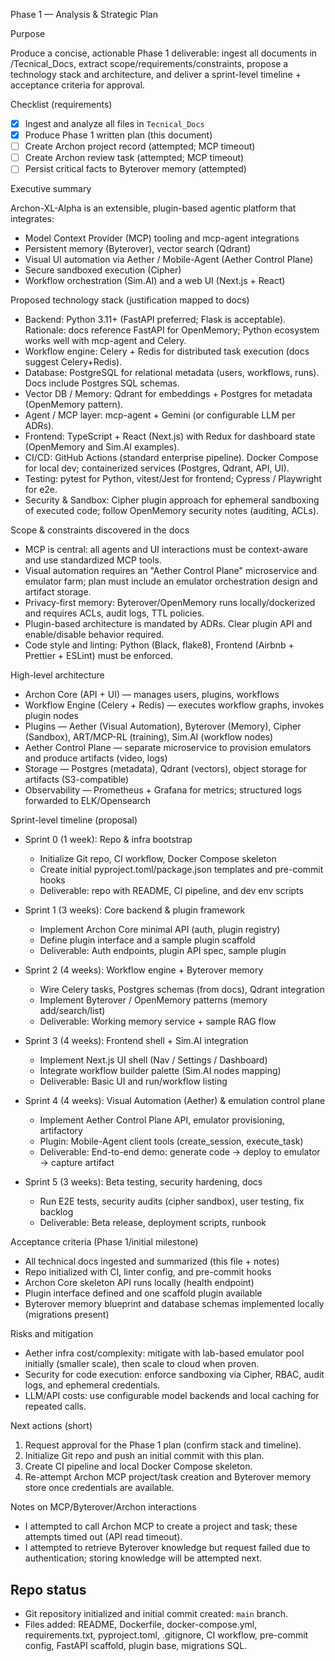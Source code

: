 Phase 1 — Analysis & Strategic Plan

Purpose

Produce a concise, actionable Phase 1 deliverable: ingest all documents in /Tecnical_Docs, extract scope/requirements/constraints, propose a technology stack and architecture, and deliver a sprint-level timeline + acceptance criteria for approval.

Checklist (requirements)

- [x] Ingest and analyze all files in `Tecnical_Docs`
- [x] Produce Phase 1 written plan (this document)
- [ ] Create Archon project record (attempted; MCP timeout)
- [ ] Create Archon review task (attempted; MCP timeout)
- [ ] Persist critical facts to Byterover memory (attempted)

Executive summary

Archon-XL-Alpha is an extensible, plugin-based agentic platform that integrates:
- Model Context Provider (MCP) tooling and mcp-agent integrations
- Persistent memory (Byterover), vector search (Qdrant)
- Visual UI automation via Aether / Mobile-Agent (Aether Control Plane)
- Secure sandboxed execution (Cipher)
- Workflow orchestration (Sim.AI) and a web UI (Next.js + React)

Proposed technology stack (justification mapped to docs)

- Backend: Python 3.11+ (FastAPI preferred; Flask is acceptable). Rationale: docs reference FastAPI for OpenMemory; Python ecosystem works well with mcp-agent and Celery.
- Workflow engine: Celery + Redis for distributed task execution (docs suggest Celery+Redis).
- Database: PostgreSQL for relational metadata (users, workflows, runs). Docs include Postgres SQL schemas.
- Vector DB / Memory: Qdrant for embeddings + Postgres for metadata (OpenMemory pattern).
- Agent / MCP layer: mcp-agent + Gemini (or configurable LLM per ADRs).
- Frontend: TypeScript + React (Next.js) with Redux for dashboard state (OpenMemory and Sim.AI examples).
- CI/CD: GitHub Actions (standard enterprise pipeline). Docker Compose for local dev; containerized services (Postgres, Qdrant, API, UI).
- Testing: pytest for Python, vitest/Jest for frontend; Cypress / Playwright for e2e.
- Security & Sandbox: Cipher plugin approach for ephemeral sandboxing of executed code; follow OpenMemory security notes (auditing, ACLs).

Scope & constraints discovered in the docs

- MCP is central: all agents and UI interactions must be context-aware and use standardized MCP tools.
- Visual automation requires an "Aether Control Plane" microservice and emulator farm; plan must include an emulator orchestration design and artifact storage.
- Privacy-first memory: Byterover/OpenMemory runs locally/dockerized and requires ACLs, audit logs, TTL policies.
- Plugin-based architecture is mandated by ADRs. Clear plugin API and enable/disable behavior required.
- Code style and linting: Python (Black, flake8), Frontend (Airbnb + Prettier + ESLint) must be enforced.

High-level architecture

- Archon Core (API + UI) — manages users, plugins, workflows
- Workflow Engine (Celery + Redis) — executes workflow graphs, invokes plugin nodes
- Plugins — Aether (Visual Automation), Byterover (Memory), Cipher (Sandbox), ART/MCP-RL (training), Sim.AI (workflow nodes)
- Aether Control Plane — separate microservice to provision emulators and produce artifacts (video, logs)
- Storage — Postgres (metadata), Qdrant (vectors), object storage for artifacts (S3-compatible)
- Observability — Prometheus + Grafana for metrics; structured logs forwarded to ELK/Opensearch

Sprint-level timeline (proposal)

- Sprint 0 (1 week): Repo & infra bootstrap
  - Initialize Git repo, CI workflow, Docker Compose skeleton
  - Create initial pyproject.toml/package.json templates and pre-commit hooks
  - Deliverable: repo with README, CI pipeline, and dev env scripts

- Sprint 1 (3 weeks): Core backend & plugin framework
  - Implement Archon Core minimal API (auth, plugin registry)
  - Define plugin interface and a sample plugin scaffold
  - Deliverable: Auth endpoints, plugin API spec, sample plugin

- Sprint 2 (4 weeks): Workflow engine + Byterover memory
  - Wire Celery tasks, Postgres schemas (from docs), Qdrant integration
  - Implement Byterover / OpenMemory patterns (memory add/search/list)
  - Deliverable: Working memory service + sample RAG flow

- Sprint 3 (4 weeks): Frontend shell + Sim.AI integration
  - Implement Next.js UI shell (Nav / Settings / Dashboard)
  - Integrate workflow builder palette (Sim.AI nodes mapping)
  - Deliverable: Basic UI and run/workflow listing

- Sprint 4 (4 weeks): Visual Automation (Aether) & emulation control plane
  - Implement Aether Control Plane API, emulator provisioning, artifactory
  - Plugin: Mobile-Agent client tools (create_session, execute_task)
  - Deliverable: End-to-end demo: generate code -> deploy to emulator -> capture artifact

- Sprint 5 (3 weeks): Beta testing, security hardening, docs
  - Run E2E tests, security audits (cipher sandbox), user testing, fix backlog
  - Deliverable: Beta release, deployment scripts, runbook

Acceptance criteria (Phase 1/initial milestone)

- All technical docs ingested and summarized (this file + notes)
- Repo initialized with CI, linter config, and pre-commit hooks
- Archon Core skeleton API runs locally (health endpoint)
- Plugin interface defined and one scaffold plugin available
- Byterover memory blueprint and database schemas implemented locally (migrations present)

Risks and mitigation

- Aether infra cost/complexity: mitigate with lab-based emulator pool initially (smaller scale), then scale to cloud when proven.
- Security for code execution: enforce sandboxing via Cipher, RBAC, audit logs, and ephemeral credentials.
- LLM/API costs: use configurable model backends and local caching for repeated calls.

Next actions (short)

1. Request approval for the Phase 1 plan (confirm stack and timeline).
2. Initialize Git repo and push an initial commit with this plan.
3. Create CI pipeline and local Docker Compose skeleton.
4. Re-attempt Archon MCP project/task creation and Byterover memory store once credentials are available.

Notes on MCP/Byterover/Archon interactions

- I attempted to call Archon MCP to create a project and task; these attempts timed out (API read timeout).
- I attempted to retrieve Byterover knowledge but request failed due to authentication; storing knowledge will be attempted next.

## Repo status
- Git repository initialized and initial commit created: `main` branch.
- Files added: README, Dockerfile, docker-compose.yml, requirements.txt, pyproject.toml, .gitignore, CI workflow, pre-commit config, FastAPI scaffold, plugin base, migrations SQL.


